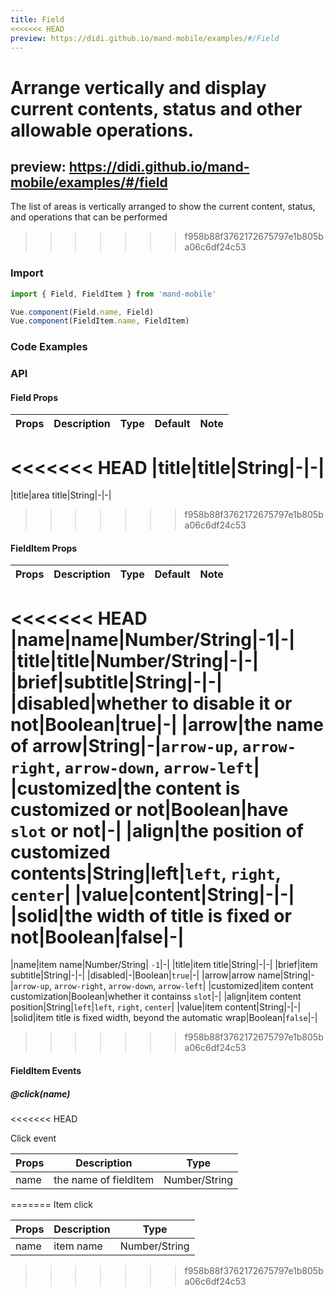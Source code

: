 ```yaml
---
title: Field
<<<<<<< HEAD
preview: https://didi.github.io/mand-mobile/examples/#/Field
---
```


Arrange vertically and display current contents, status and other allowable operations.
=======
preview: https://didi.github.io/mand-mobile/examples/#/field
---

The list of areas is vertically arranged to show the current content, status, and operations that can be performed
>>>>>>> f958b88f3762172675797e1b805ba06c6df24c53

### Import

```javascript
import { Field, FieldItem } from 'mand-mobile'

Vue.component(Field.name, Field)
Vue.component(FieldItem.name, FieldItem)
```

### Code Examples
<!-- DEMO -->

### API

#### Field Props
|Props | Description | Type | Default | Note|
|----|-----|------|------|------|
<<<<<<< HEAD
|title|title|String|-|-|
=======
|title|area title|String|-|-|
>>>>>>> f958b88f3762172675797e1b805ba06c6df24c53

#### FieldItem Props
|Props | Description | Type | Default | Note|
|----|-----|------|------|------|
<<<<<<< HEAD
|name|name|Number/String|-1|-|
|title|title|Number/String|-|-|
|brief|subtitle|String|-|-|
|disabled|whether to disable it or not|Boolean|true|-|
|arrow|the name of arrow|String|-|`arrow-up`, `arrow-right`, `arrow-down`, `arrow-left`|
|customized|the content is customized or not|Boolean|have `slot` or not|-|
|align|the position of customized contents|String|left|`left`, `right`, `center`|
|value|content|String|-|-|
|solid|the width of title is fixed or not|Boolean|false|-|
=======
|name|item name|Number/String| `-1`|-|
|title|item title|String|-|-|
|brief|item subtitle|String|-|-|
|disabled|-|Boolean|`true`|-|
|arrow|arrow name|String|-|`arrow-up`, `arrow-right`, `arrow-down`, `arrow-left`|
|customized|item content customization|Boolean|whether it containss `slot`|-|
|align|item content position|String|`left`|`left`, `right`, `center`|
|value|item content|String|-|-|
|solid|item title is fixed width, beyond the automatic wrap|Boolean|`false`|-|
>>>>>>> f958b88f3762172675797e1b805ba06c6df24c53

#### FieldItem Events

##### @click(name)
<<<<<<< HEAD

Click event

|Props | Description | Type | 
|----|-----|------|
|name|the name of fieldItem|Number/String|
=======
Item click

|Props | Description | Type |
|----|-----|------|
|name|item name|Number/String|
>>>>>>> f958b88f3762172675797e1b805ba06c6df24c53
